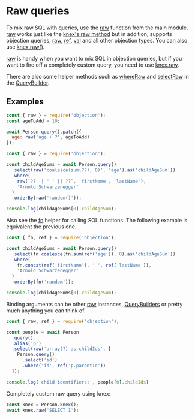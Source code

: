 # Raw queries

To mix raw SQL with queries, use the [raw](/api/objection/#raw) function from the main module. [raw](/api/objection/#raw) works just like the [knex's raw method](http://knexjs.org/#Raw) but in addition, supports objection queries, [raw](/api/objection/#raw), [ref](/api/objection/#ref), [val](/api/objection/#val) and all other objection types. You can also use [knex.raw()](http://knexjs.org/#Raw).

[raw](/api/objection/#raw) is handy when you want to mix SQL in objection queries, but if you want to fire off a completely custom query, you need to use [knex.raw](http://knexjs.org/#Raw).

There are also some helper methods such as [whereRaw](/api/query-builder/find-methods.html#whereraw) and [selectRaw](/api/query-builder/find-methods.html#selectraw) in the [QueryBuilder](/api/query-builder/).

## Examples

```js
const { raw } = require('objection');
const ageToAdd = 10;

await Person.query().patch({
  age: raw('age + ?', ageToAdd)
});
```

```js
const { raw } = require('objection');

const childAgeSums = await Person.query()
  .select(raw('coalesce(sum(??), 0)', 'age').as('childAgeSum'))
  .where(
    raw(`?? || ' ' || ??`, 'firstName', 'lastName'),
    'Arnold Schwarzenegger'
  )
  .orderBy(raw('random()'));

console.log(childAgeSums[0].childAgeSum);
```

Also see the [fn](/api/objection/#fn) helper for calling SQL functions. The following example is equivalent the previous one.

```js
const { fn, ref } = require('objection');

const childAgeSums = await Person.query()
  .select(fn.coalesce(fn.sum(ref('age')), 0).as('childAgeSum'))
  .where(
    fn.concat(ref('firstName'), ' ', ref('lastName')),
    'Arnold Schwarzenegger'
  )
  .orderBy(fn('random'));

console.log(childAgeSums[0].childAgeSum);
```

Binding arguments can be other [raw](/api/objection/#raw) instances, [QueryBuilders](/api/query-builder/) or pretty much anything you can think of.

```js
const { raw, ref } = require('objection');

const people = await Person
  .query()
  .alias('p')
  .select(raw('array(?) as childIds', [
    Person.query()
      .select('id')
      .where('id', ref('p.parentId'))
  ]);

console.log('child identifiers:', people[0].childIds)
```

Completely custom raw query using knex:

```js
const knex = Person.knex();
await knex.raw('SELECT 1');
```
